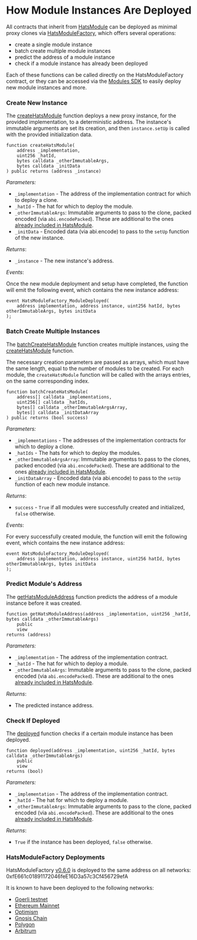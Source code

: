 # How Module Instances Are Deployed

All contracts that inherit from [HatsModule](https://github.com/Hats-Protocol/hats-module/blob/main/src/HatsModule.sol) can be deployed as minimal proxy clones via [HatsModuleFactory](https://github.com/Hats-Protocol/hats-module/blob/main/src/HatsModuleFactory.sol), which offers several operations:

* create a single module instance
* batch create multiple module instances
* predict the address of a module instance
* check if a module instance has already been deployed

Each of these functions can be called directly on the HatsModuleFactory contract, or they can be accessed via the [Modules SDK](../modules-sdk/) to easily deploy new module instances and more.

### Create New Instance

The [createHatsModule](https://github.com/Hats-Protocol/hats-module/blob/5a69da357e70cc2e3727d6ec02097711439ec32b/src/HatsModuleFactory.sol#L69) function deploys a new proxy instance, for the provided implementation, to a deterministic address. The instance's immutable arguments are set its creation, and then `instance.setUp` is called with the provided initialization data.

```solidity
function createHatsModule(
    address _implementation,
    uint256 _hatId,
    bytes calldata _otherImmutableArgs,
    bytes calldata _initData
) public returns (address _instance)
```

_Parameters:_

* `_implementation` - The address of the implementation contract for which to deploy a clone.
* `_hatId` - The hat for which to deploy the module.
* `_otherImmutableArgs`: Immutable arguments to pass to the clone, packed encoded (via `abi.encodePacked`). These are additional to the ones [already included in HatsModule](inside-a-hats-module/#immutable-arguments).
* `_initData` - Encoded data (via abi.encode) to pass to the `setUp` function of the new instance.

_Returns_:

* `_instance` - The new instance's address.

_Events_:

Once the new module deployment and setup have completed, the function will emit the following event, which contains the new instance address:

```solidity
event HatsModuleFactory_ModuleDeployed(
    address implementation, address instance, uint256 hatId, bytes otherImmutableArgs, bytes initData
);
```

### Batch Create Multiple Instances

The [batchCreateHatsModule](https://github.com/Hats-Protocol/hats-module/blob/5a69da357e70cc2e3727d6ec02097711439ec32b/src/HatsModuleFactory.sol#L106) function creates multiple instances, using the [createHatsModule](how-module-instances-are-deployed.md#create-new-instance) function.&#x20;

The necessary creation parameters are passed as arrays, which must have the same length, equal to the number of modules to be created. For each module, the `createHatsModule` function will be called with the arrays entries, on the same corresponding index.

```solidity
function batchCreateHatsModule(
    address[] calldata _implementations,
    uint256[] calldata _hatIds,
    bytes[] calldata _otherImmutableArgsArray,
    bytes[] calldata _initDataArray
) public returns (bool success)
```

_Parameters:_

* `_implementations` - The addresses of the implementation contracts for which to deploy a clone.
* `_hatIds` - The hats for which to deploy the modules.
* `_otherImmutableArgsArray`: Immutable argumentss to pass to the clones, packed encoded (via `abi.encodePacked`). These are additional to the ones [already included in HatsModule](inside-a-hats-module/#immutable-arguments).
* `_initDataArray` - Encoded data (via abi.encode) to pass to the `setUp` function of each new module instance.

_Returns_:

* `success` - `True` if all modules were successfully created and initialized, `false` otherwise.

_Events_:

For every successfully created module, the function will emit the following event, which contains the new instance address:

```solidity
event HatsModuleFactory_ModuleDeployed(
    address implementation, address instance, uint256 hatId, bytes otherImmutableArgs, bytes initData
);
```

### Predict Module's Address

The [getHatsModuleAddress](https://github.com/Hats-Protocol/hats-module/blob/5a69da357e70cc2e3727d6ec02097711439ec32b/src/HatsModuleFactory.sol#L136) function predicts the address of a module instance before it was created.

```solidity
function getHatsModuleAddress(address _implementation, uint256 _hatId, bytes calldata _otherImmutableArgs)
    public
    view
returns (address)
```

_Parameters:_

* `_implementation` - The address of the implementation contract.
* `_hatId` - The hat for which to deploy a module.
* `_otherImmutableArgs`: Immutable arguments to pass to the clone, packed encoded (via `abi.encodePacked`). These are additional to the ones [already included in HatsModule](inside-a-hats-module/#immutable-arguments).

_Returns_:

* The predicted instance address.&#x20;

### Check If Deployed

The [deployed](https://github.com/Hats-Protocol/hats-module/blob/5a69da357e70cc2e3727d6ec02097711439ec32b/src/HatsModuleFactory.sol#L154) function checks if a certain module instance has been deployed.

```solidity
function deployed(address _implementation, uint256 _hatId, bytes calldata _otherImmutableArgs)
    public
    view
returns (bool)
```

_Parameters:_

* `_implementation` - The address of the implementation contract.
* `_hatId` - The hat for which to deploy a module.
* `_otherImmutableArgs`: Immutable arguments to pass to the clone, packed encoded (via `abi.encodePacked`). These are additional to the ones [already included in HatsModule](inside-a-hats-module/#immutable-arguments).

_Returns_:

* `True` if the instance has been deployed, `false` otherwise.&#x20;

### HatsModuleFactory Deployments

HatsModuleFactory [v0.6.0](https://github.com/Hats-Protocol/hats-module/releases/tag/v0.6.0) is deployed to the same address on all networks: 0xfE661c01891172046feE16D3a57c3Cf456729efA

It is known to have been deployed to the following networks:

* [Goerli testnet](https://goerli.etherscan.io/address/0xfE661c01891172046feE16D3a57c3Cf456729efA)
* [Ethereum Mainnet](https://etherscan.io/address/0xfE661c01891172046feE16D3a57c3Cf456729efA)
* [Optimism](https://optimistic.etherscan.io/address/0xfE661c01891172046feE16D3a57c3Cf456729efA)
* [Gnosis Chain](https://gnosisscan.io/address/0xfE661c01891172046feE16D3a57c3Cf456729efA)
* [Polygon](https://polygonscan.com/address/0xfe661c01891172046fee16d3a57c3cf456729efa)
* [Arbitrum](https://arbiscan.io/address/0xfe661c01891172046fee16d3a57c3cf456729efa)
